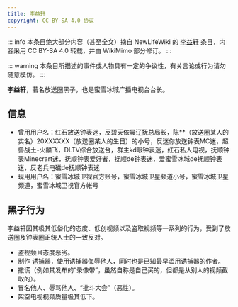 ```yaml
---
title: 李益轩
copyright: CC BY-SA 4.0 协议
---
```


::: info
本条目绝大部分内容（甚至全文）摘自 NewLifeWiki 的 [李益轩](https://newlifewiki.miraheze.org/wiki/李益轩) 条目，内容采用 CC BY-SA 4.0 转载，并由 WikiMimo 部分修订。
:::

::: warning
本条目所描述的事件或人物具有一定的争议性，有关言论或行为请勿随意模仿。
:::

**李益轩**，著名放送圈黑子，也是蜜雪冰城广播电视台台长。

## 信息

- 曾用用户名：红石放送钟表迷，反碧天依晨辽抚总局长，陈**（放送圈某人的实名）20XXXXXX（放送圈某人的生日）的小号，反迷你放送钟表MC迷，超兽战土-火麟飞，DLTV综合放送台，群主kd眼钟表迷，红石私人电视，抚顺钟表Minecrart迷，抚顺钟表爱好者，抚顺de钟表迷，爱蜜雪冰城de抚顺钟表迷，反老兵电磁de抚顺钟表迷
- 现用用户名：蜜雪冰城卫视官方账号，蜜雪冰城卫星频道小号，蜜雪冰城卫星频道，蜜雪冰城卫視官方帐号

## 黑子行为

李益轩因其极其低俗化的态度、低创视频以及盗取视频等一系列的行为，受到了放送圈及钟表圈正统人士的一致反对。

- 盗视频且态度恶劣。
- 制作 [诱捕器](/tv-broadcasting/youbuqi.md)，使用诱捕器侮辱他人，同时也是已知最早滥用诱捕器的作者。
- 撒谎（例如其发布的“录像带”，虽然自称是自己买的，但都是从别人的视频截取的）。
- 冒名他人、辱骂他人、“批斗大会”（恶性）。
- 架空电视视频质量极其低下。
